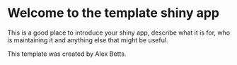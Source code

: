 
# Welcome to the template shiny app

This is a good place to introduce your shiny app, describe what it is for, who is maintaining it and anything else that might be useful.

This template was created by Alex Betts.
